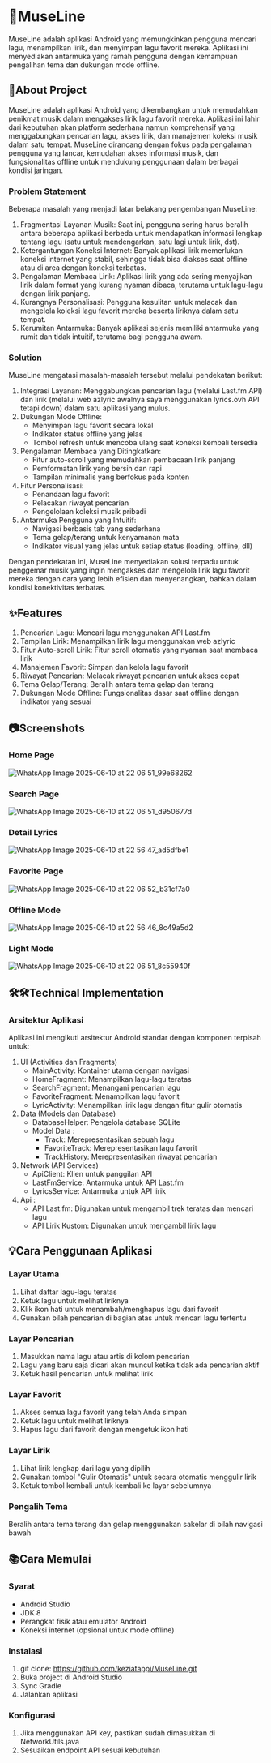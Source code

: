 # 🎼MuseLine
MuseLine adalah aplikasi Android yang memungkinkan pengguna mencari lagu, menampilkan lirik, dan menyimpan lagu favorit mereka. Aplikasi ini menyediakan antarmuka yang ramah pengguna dengan kemampuan pengalihan tema dan dukungan mode offline.

## 🎯About Project
MuseLine adalah aplikasi Android yang dikembangkan untuk memudahkan penikmat musik dalam mengakses lirik lagu favorit mereka. Aplikasi ini lahir dari kebutuhan akan platform sederhana namun komprehensif yang menggabungkan pencarian lagu, akses lirik, dan manajemen koleksi musik dalam satu tempat. MuseLine dirancang dengan fokus pada pengalaman pengguna yang lancar, kemudahan akses informasi musik, dan fungsionalitas offline untuk mendukung penggunaan dalam berbagai kondisi jaringan.

### Problem Statement
Beberapa masalah yang menjadi latar belakang pengembangan MuseLine:
1. Fragmentasi Layanan Musik: Saat ini, pengguna sering harus beralih antara beberapa aplikasi berbeda untuk mendapatkan informasi lengkap tentang lagu (satu untuk mendengarkan, satu lagi untuk lirik, dst).
2. Ketergantungan Koneksi Internet: Banyak aplikasi lirik memerlukan koneksi internet yang stabil, sehingga tidak bisa diakses saat offline atau di area dengan koneksi terbatas.
3. Pengalaman Membaca Lirik: Aplikasi lirik yang ada sering menyajikan lirik dalam format yang kurang nyaman dibaca, terutama untuk lagu-lagu dengan lirik panjang.
4. Kurangnya Personalisasi: Pengguna kesulitan untuk melacak dan mengelola koleksi lagu favorit mereka beserta liriknya dalam satu tempat.
5. Kerumitan Antarmuka: Banyak aplikasi sejenis memiliki antarmuka yang rumit dan tidak intuitif, terutama bagi pengguna awam.

### Solution
MuseLine mengatasi masalah-masalah tersebut melalui pendekatan berikut:
1. Integrasi Layanan: Menggabungkan pencarian lagu (melalui Last.fm API) dan lirik (melalui web azlyric awalnya saya menggunakan lyrics.ovh API tetapi down) dalam satu aplikasi yang mulus.
2. Dukungan Mode Offline:
   - Menyimpan lagu favorit secara lokal
   - Indikator status offline yang jelas
   - Tombol refresh untuk mencoba ulang saat koneksi kembali tersedia
3. Pengalaman Membaca yang Ditingkatkan:
   - Fitur auto-scroll yang memudahkan pembacaan lirik panjang
   - Pemformatan lirik yang bersih dan rapi
   - Tampilan minimalis yang berfokus pada konten
4. Fitur Personalisasi:
   - Penandaan lagu favorit
   - Pelacakan riwayat pencarian
   - Pengelolaan koleksi musik pribadi
5. Antarmuka Pengguna yang Intuitif:
   - Navigasi berbasis tab yang sederhana
   - Tema gelap/terang untuk kenyamanan mata
   - Indikator visual yang jelas untuk setiap status (loading, offline, dll)

Dengan pendekatan ini, MuseLine menyediakan solusi terpadu untuk penggemar musik yang ingin mengakses dan mengelola lirik lagu favorit mereka dengan cara yang lebih efisien dan menyenangkan, bahkan dalam kondisi konektivitas terbatas.

## ✨Features
1. Pencarian Lagu: Mencari lagu menggunakan API Last.fm
2. Tampilan Lirik: Menampilkan lirik lagu menggunakan web azlyric
3. Fitur Auto-scroll Lirik: Fitur scroll otomatis yang nyaman saat membaca lirik
4. Manajemen Favorit: Simpan dan kelola lagu favorit
5. Riwayat Pencarian: Melacak riwayat pencarian untuk akses cepat
6. Tema Gelap/Terang: Beralih antara tema gelap dan terang
7. Dukungan Mode Offline: Fungsionalitas dasar saat offline dengan indikator yang sesuai

## 📷Screenshots
### Home Page
![WhatsApp Image 2025-06-10 at 22 06 51_99e68262](https://github.com/user-attachments/assets/367968b2-d418-414a-bc05-cabffa527a28)
### Search Page
![WhatsApp Image 2025-06-10 at 22 06 51_d950677d](https://github.com/user-attachments/assets/e54c2517-1ccc-44c2-8916-0db95669836b)
### Detail Lyrics
![WhatsApp Image 2025-06-10 at 22 56 47_ad5dfbe1](https://github.com/user-attachments/assets/c8bffc09-6617-4cec-9ac1-2ff7a8dcaadd)
### Favorite Page
![WhatsApp Image 2025-06-10 at 22 06 52_b31cf7a0](https://github.com/user-attachments/assets/0ed43e4c-4ab0-4989-b715-a885bcc0666f)
### Offline Mode
![WhatsApp Image 2025-06-10 at 22 56 46_8c49a5d2](https://github.com/user-attachments/assets/8a5db525-16e5-4b3e-b1ed-7ae2cf42d5bb)
### Light Mode
![WhatsApp Image 2025-06-10 at 22 06 51_8c55940f](https://github.com/user-attachments/assets/9460c328-f670-440a-be57-78348fb64013)


## 🛠️🛠Technical Implementation
### Arsitektur Aplikasi
Aplikasi ini mengikuti arsitektur Android standar dengan komponen terpisah untuk:
1. UI (Activities dan Fragments)
   - MainActivity: Kontainer utama dengan navigasi
   - HomeFragment: Menampilkan lagu-lagu teratas
   - SearchFragment: Menangani pencarian lagu
   - FavoriteFragment: Menampilkan lagu favorit
   - LyricActivity: Menampilkan lirik lagu dengan fitur gulir otomatis
2. Data (Models dan Database)
   - DatabaseHelper: Pengelola database SQLite
   - Model Data :
     - Track: Merepresentasikan sebuah lagu
     - FavoriteTrack: Merepresentasikan lagu favorit
     - TrackHistory: Merepresentasikan riwayat pencarian
4. Network (API Services)
   - ApiClient: Klien untuk panggilan API
   - LastFmService: Antarmuka untuk API Last.fm
   - LyricsService: Antarmuka untuk API lirik
5. Api :
   - API Last.fm: Digunakan untuk mengambil trek teratas dan mencari lagu
   - API Lirik Kustom: Digunakan untuk mengambil lirik lagu
     
## 💡Cara Penggunaan Aplikasi
### Layar Utama
1. Lihat daftar lagu-lagu teratas
2. Ketuk lagu untuk melihat liriknya
3. Klik ikon hati untuk menambah/menghapus lagu dari favorit
4. Gunakan bilah pencarian di bagian atas untuk mencari lagu tertentu

### Layar Pencarian
1. Masukkan nama lagu atau artis di kolom pencarian
2. Lagu yang baru saja dicari akan muncul ketika tidak ada pencarian aktif
3. Ketuk hasil pencarian untuk melihat lirik

### Layar Favorit
1. Akses semua lagu favorit yang telah Anda simpan
2. Ketuk lagu untuk melihat liriknya
3. Hapus lagu dari favorit dengan mengetuk ikon hati

### Layar Lirik
1. Lihat lirik lengkap dari lagu yang dipilih
2. Gunakan tombol "Gulir Otomatis" untuk secara otomatis menggulir lirik
3. Ketuk tombol kembali untuk kembali ke layar sebelumnya

### Pengalih Tema
Beralih antara tema terang dan gelap menggunakan sakelar di bilah navigasi bawah

## 📚Cara Memulai
### Syarat
- Android Studio 
- JDK 8
- Perangkat fisik atau emulator Android
- Koneksi internet (opsional untuk mode offline)
### Instalasi
1. git clone:
   https://github.com/keziatappi/MuseLine.git
2. Buka project di Android Studio
3. Sync Gradle
4. Jalankan aplikasi
### Konfigurasi
1. Jika menggunakan API key, pastikan sudah dimasukkan di NetworkUtils.java
2. Sesuaikan endpoint API sesuai kebutuhan
   
